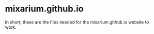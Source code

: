 # mixarium.github.io

In short, these are the files needed for the mixarium.github.io website to work.
